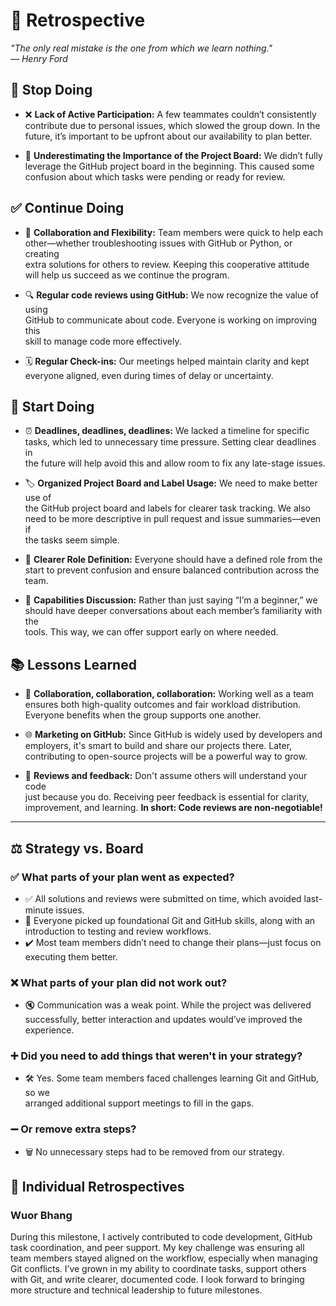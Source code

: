 <!-- this template is for inspiration, feel free to change it however you like! -->

# 🔄 Retrospective

*"The only real mistake is the one from which we learn nothing."*  
*— Henry Ford*

## 🛑 Stop Doing

- ❌ **Lack of Active Participation:** A few teammates couldn’t consistently  
  contribute due to personal issues, which slowed the group down. In the  
  future, it’s important to be upfront about our availability to plan better.

- 🚫 **Underestimating the Importance of the Project Board:** We didn’t fully  
  leverage the GitHub project board in the beginning. This caused some  
  confusion about which tasks were pending or ready for review.

## ✅ Continue Doing

- 🤝 **Collaboration and Flexibility:** Team members were quick to help each  
  other—whether troubleshooting issues with GitHub or Python, or creating  
  extra solutions for others to review. Keeping this cooperative attitude  
  will help us succeed as we continue the program.

- 🔍 **Regular code reviews using GitHub:** We now recognize the value of using  
  GitHub to communicate about code. Everyone is working on improving this  
  skill to manage code more effectively.

- 🗓️ **Regular Check-ins:** Our meetings helped maintain clarity and kept  
  everyone aligned, even during times of delay or uncertainty.

## 🌟 Start Doing

- ⏰ **Deadlines, deadlines, deadlines:** We lacked a timeline for specific  
  tasks, which led to unnecessary time pressure. Setting clear deadlines in  
  the future will help avoid this and allow room to fix any late-stage issues.

- 🏷️ **Organized Project Board and Label Usage:** We need to make better use of  
  the GitHub project board and labels for clearer task tracking. We also  
  need to be more descriptive in pull request and issue summaries—even if  
  the tasks seem simple.

- 👥 **Clearer Role Definition:** Everyone should have a defined role from the  
  start to prevent confusion and ensure balanced contribution across the  
  team.

- 💬 **Capabilities Discussion:** Rather than just saying “I’m a beginner,” we  
  should have deeper conversations about each member’s familiarity with the  
  tools. This way, we can offer support early on where needed.

## 📚 Lessons Learned

- 🤝 **Collaboration, collaboration, collaboration:** Working well as a team  
  ensures both high-quality outcomes and fair workload distribution.  
  Everyone benefits when the group supports one another.

- 🌐 **Marketing on GitHub:** Since GitHub is widely used by developers and  
  employers, it's smart to build and share our projects there. Later,  
  contributing to open-source projects will be a powerful way to grow.

- 🧠 **Reviews and feedback:** Don't assume others will understand your code  
  just because you do. Receiving peer feedback is essential for clarity,  
  improvement, and learning. **In short: Code reviews are non-negotiable!**

---

## ⚖️ Strategy vs. Board

### ✅ What parts of your plan went as expected?

- ✅ All solutions and reviews were submitted on time, which avoided last-  
  minute issues.  
- 📘 Everyone picked up foundational Git and GitHub skills, along with an  
  introduction to testing and review workflows.  
- ✔️ Most team members didn’t need to change their plans—just focus on  
  executing them better.

### ❌ What parts of your plan did not work out?

- 🔇 Communication was a weak point. While the project was delivered  
  successfully, better interaction and updates would’ve improved the  
  experience.

### ➕ Did you need to add things that weren't in your strategy?

- 🛠️ Yes. Some team members faced challenges learning Git and GitHub, so we  
  arranged additional support meetings to fill in the gaps.

### ➖ Or remove extra steps?

- 🗑️ No unnecessary steps had to be removed from our strategy.

## 👤 Individual Retrospectives

### Wuor Bhang

During this milestone, I actively contributed to code development, GitHub task coordination, and peer support.
My key challenge was ensuring all team members stayed aligned on the workflow, especially when managing
Git conflicts. I’ve grown in my ability to coordinate tasks, support others with Git, and write
clearer, documented code. I look forward to bringing more structure and technical
leadership to future milestones.

<!-- reflect on your contributions, challenges and progress in this milestone -->
